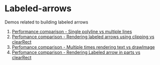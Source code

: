# Labeled-arrows
Demos related to building labeled arrows

1. [Performance comparison - Single polyline vs multiple lines](https://codesandbox.io/p/sandbox/perf-canvas-rendering-multipoints-vs-single-r9mngs)
2. [Perfomance comparison - Rendering labeled arrows using clipping vs clearRect](https://codesandbox.io/p/sandbox/render-label-arrow-clipping-vs-clearrect-5y878c)
3. [Perfomance comparison - Multiple times rendering text vs drawImage](https://codesandbox.io/p/sandbox/text-rendering-optimization-wqvxp2)
4. [Perfomance comparison - Rendering Labeled arrow in parts vs clearRect](https://codesandbox.io/p/sandbox/render-label-arrow-parts-hppjfk)
